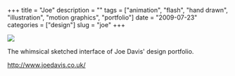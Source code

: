 +++
title = "Joe"
description = ""
tags = ["animation", "flash", "hand drawn", "illustration", "motion graphics", "portfolio"]
date = "2009-07-23"
categories = ["design"]
slug = "joe"
+++


 

  <div id="screens-thumbs" class="clearfix">
    <div class="txt-center" id="design-submission"><a href="http://www.joedavis.co.uk/"><img id='bluga-thumbnail-1840' class='bluga-thumbnail large' src='http://media.konigi.com/bluga/
wt4a688be5cc942.jpg'/></a></div>  
  </div>   
<p>The whimsical sketched interface of Joe Davis' design portfolio.</p>
<p><a href="http://www.joedavis.co.uk/">http://www.joedavis.co.uk/</a></p>





